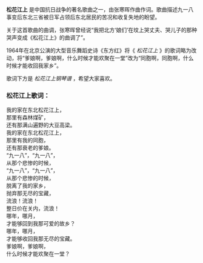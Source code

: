 

**松花江上** 是中国抗日战争的著名歌曲之一，由张寒晖作曲作词。歌曲描述九一八事变后东北三省被日军占领后东北居民的苦况和收复失地的盼望。

  
关于这首歌曲的曲调，张寒晖曾经说“我把北方‘娘们’在坟上哭丈夫、哭儿子的那种哭声变成《松花江上》的曲调了”。

  
1964年在北京公演的大型音乐舞蹈史诗《东方红》将《 _松花江上_
》的歌词略为改动，将“爹娘啊，爹娘啊，什么时候才能欢聚在一堂”改为“同胞啊，同胞啊，什么时候才能收回我家乡”。

  
歌词下方是 _松花江上钢琴谱_ ，希望大家喜欢。

### 松花江上歌词：

我的家在东北松花江上，  
那里有森林煤矿，  
还有那满山遍野的大豆高梁。  
我的家在东北松花江上，  
那里有我的同胞，  
还有那衰老的爹娘。  
“九一八”，“九一八”，  
从那个悲惨的时候，  
“九一八”，“九一八”，  
从那个悲惨的时候，  
脱离了我的家乡，  
抛弃那无尽的宝藏，  
流浪！流浪！  
整日价在关内，流浪！  
哪年，哪月，  
才能够回到我那可爱的故乡？  
哪年，哪月，  
才能够收回我那无尽的宝藏。  
爹娘啊，爹娘啊，  
什么时候才能欢聚在一堂？

